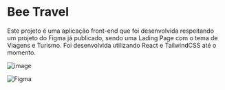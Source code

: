 # Bee Travel

Este projeto é uma aplicação front-end que foi desenvolvida respeitando um projeto do Figma já publicado, sendo uma Lading Page com o tema de Viagens e Turismo. Foi desenvolvida utilizando React e TailwindCSS até o momento.

![image](https://github.com/hav0kinho/bee-travel/assets/68474584/2937f876-856d-4ba4-9239-92685ec5648f)

![Figma](https://www.figma.com/community/file/1225034432662164060)
